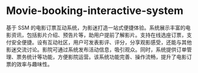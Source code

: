 # Movie-booking-interactive-system
基于 SSM 的电影订票互动系统，为影迷打造一站式便捷体验。系统展示丰富的电影资讯，包括影片介绍、预告片等，助用户提前了解影片。支持在线选座订票，支付安全便捷。设有互动社区，用户可发表影评、评分，分享观影感受，还能与其他影迷交流讨论。影院可通过系统发布活动信息，吸引观众。同时，系统提供订单管理、票务统计等功能，方便影院运营。该系统功能完善、操作流畅，提升了电影订票的效率与趣味性。 
